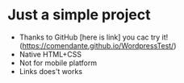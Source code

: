 # Just a simple project

- Thanks to GitHub [here is link] you cac try it!(https://comendante.github.io/WordpressTest/)
- Native HTML+CSS
- Not for mobile platform
- Links does't works
